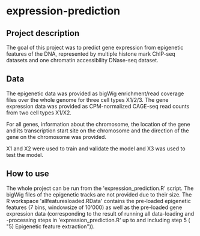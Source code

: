 # expression-prediction

## Project description
The goal of this project was to predict gene expression from epigenetic features of the DNA, represented by multiple histone mark ChIP-seq datasets and one chromatin accessibility DNase-seq dataset.

## Data

The epigenetic data was provided as bigWig enrichment/read coverage files over the whole genome for three cell types X1/2/3.
The gene expression data was provided as CPM-normalized CAGE-seq read counts from two cell types X1/X2. 

For all genes, information about the chromosome, the location of the gene and its transcription start site on the chromosome and the direction of the gene on the chromosome was provided.

X1 and X2 were used to train and validate the model and X3 was used to test the model.


## How to use
The whole project can be run from the 'expression_prediction.R' script.
The bigWig files of the epigenetic tracks are not provided due to their size. The R workspace 'allfeaturesloaded.RData' contains the pre-loaded epigenetic features (7 bins, windowsize of 10'000) as well as the pre-loaded gene expression data (corresponding to the result of running all data-loading and -processing steps in 'expression_prediction.R' up to and including step 5 ( "5) Epigenetic feature extraction")).
